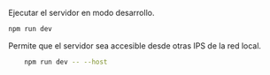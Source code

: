 Ejecutar el servidor en modo desarrollo.
```bash
npm run dev
```

Permite que el servidor sea accesible desde otras IPS de la red local.
```bash
    npm run dev -- --host
```